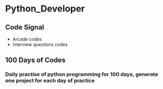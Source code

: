 # Python_Developer
## Code Signal
* Arcade codes
* Interview questions codes

## 100 Days of Codes
### Daily practise of python programming for 100 days, generate one project for each day of practice
